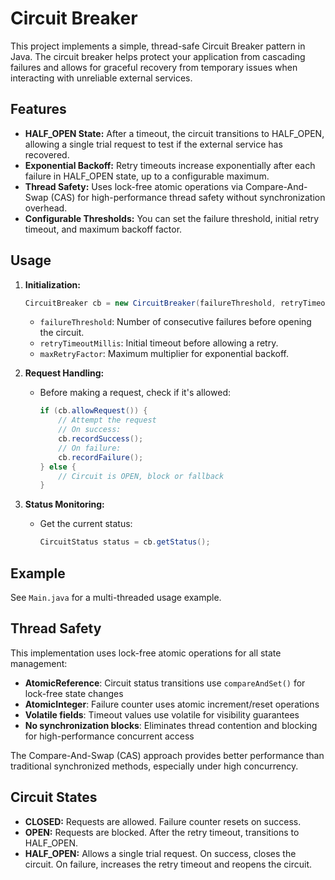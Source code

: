 # Circuit Breaker

This project implements a simple, thread-safe Circuit Breaker pattern in Java. The circuit breaker helps protect your application from cascading failures and allows for graceful recovery from temporary issues when interacting with unreliable external services.

## Features

- **HALF_OPEN State:** After a timeout, the circuit transitions to HALF_OPEN, allowing a single trial request to test if the external service has recovered.
- **Exponential Backoff:** Retry timeouts increase exponentially after each failure in HALF_OPEN state, up to a configurable maximum.
- **Thread Safety:** Uses lock-free atomic operations via Compare-And-Swap (CAS) for high-performance thread safety without synchronization overhead.
- **Configurable Thresholds:** You can set the failure threshold, initial retry timeout, and maximum backoff factor.

## Usage

1. **Initialization:**
   ```java
   CircuitBreaker cb = new CircuitBreaker(failureThreshold, retryTimeoutMillis, maxRetryFactor);
   ```
   - `failureThreshold`: Number of consecutive failures before opening the circuit.
   - `retryTimeoutMillis`: Initial timeout before allowing a retry.
   - `maxRetryFactor`: Maximum multiplier for exponential backoff.

2. **Request Handling:**
   - Before making a request, check if it's allowed:
     ```java
     if (cb.allowRequest()) {
         // Attempt the request
         // On success:
         cb.recordSuccess();
         // On failure:
         cb.recordFailure();
     } else {
         // Circuit is OPEN, block or fallback
     }
     ```

3. **Status Monitoring:**
   - Get the current status:
     ```java
     CircuitStatus status = cb.getStatus();
     ```

## Example

See `Main.java` for a multi-threaded usage example.

## Thread Safety

This implementation uses lock-free atomic operations for all state management:

- **AtomicReference**: Circuit status transitions use `compareAndSet()` for lock-free state changes
- **AtomicInteger**: Failure counter uses atomic increment/reset operations
- **Volatile fields**: Timeout values use volatile for visibility guarantees
- **No synchronization blocks**: Eliminates thread contention and blocking for high-performance concurrent access

The Compare-And-Swap (CAS) approach provides better performance than traditional synchronized methods, especially under high concurrency.

## Circuit States

- **CLOSED:** Requests are allowed. Failure counter resets on success.
- **OPEN:** Requests are blocked. After the retry timeout, transitions to HALF_OPEN.
- **HALF_OPEN:** Allows a single trial request. On success, closes the circuit. On failure, increases the retry timeout and reopens the circuit.
